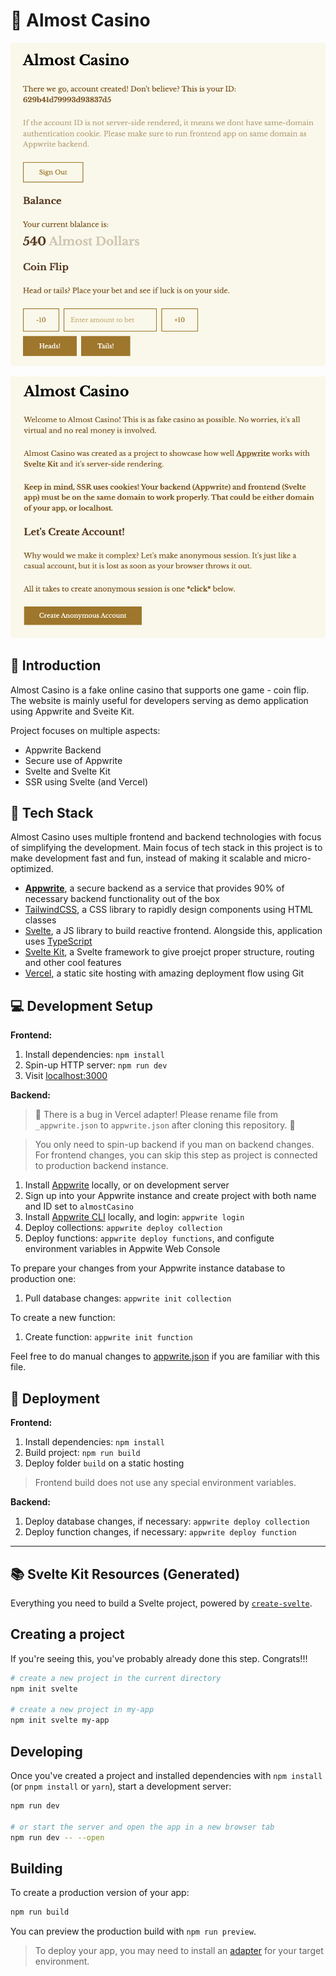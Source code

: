 # 🎰 Almost Casino

![Cover](docs/screen-game.png)

![Cover](docs/screen-intro.png)

## 👋 Introduction

Almost Casino is a fake online casino that supports one game - coin flip. The website is mainly useful for developers serving as demo application using Appwrite and Sveite Kit.

Project focuses on multiple aspects:

- Appwrite Backend
- Secure use of Appwrite
- Svelte and Svelte Kit
- SSR using Svelte (and Vercel)

## 🤖 Tech Stack

Almost Casino uses multiple frontend and backend technologies with focus of simplifying the development. Main focus of tech stack in this project is to make development fast and fun, instead of making it scalable and micro-optimized.

- **[Appwrite](https://appwrite.io/)**, a secure backend as a service that provides 90% of necessary backend functionality out of the box
- [TailwindCSS](https://tailwindcss.com/), a CSS library to rapidly design components using HTML classes
- [Svelte](https://svelte.dev/), a JS library to build reactive frontend. Alongside this, application uses [TypeScript](https://www.typescriptlang.org/)
- [Svelte Kit](https://kit.svelte.dev/), a Svelte framework to give proejct proper structure, routing and other cool features
- [Vercel](https://vercel.com/), a static site hosting with amazing deployment flow using Git

## 💻 Development Setup

**Frontend:**

1. Install dependencies: `npm install`
2. Spin-up HTTP server: `npm run dev`
3. Visit [localhost:3000](http://localhost:3000/)

**Backend:**

> 🚨 There is a bug in Vercel adapter! Please rename file from `_appwrite.json` to `appwrite.json` after cloning this repository. 🚨

> You only need to spin-up backend if you man on backend changes. For frontend changes, you can skip this step as project is connected to production backend instance.

1. Install [Appwrite](https://appwrite.io/docs/installation) locally, or on development server
2. Sign up into your Appwrite instance and create project with both name and ID set to `almostCasino`
3. Install [Appwrite CLI](https://appwrite.io/docs/command-line) locally, and login: `appwrite login`
4. Deploy collections: `appwrite deploy collection`
5. Deploy functions: `appwrite deploy functions`, and configute environment variables in Appwite Web Console

To prepare your changes from your Appwrite instance database to production one:

1. Pull database changes: `appwrite init collection`

To create a new function:

1. Create function: `appwrite init function`

Feel free to do manual changes to [appwrite.json](appwrite.json) if you are familiar with this file.

## 🚀 Deployment

**Frontend:**

1. Install dependencies: `npm install`
2. Build project: `npm run build`
3. Deploy folder `build` on a static hosting

> Frontend build does not use any special environment variables.

**Backend:**

1. Deploy database changes, if necessary: `appwrite deploy collection`
2. Deploy function changes, if necessary: `appwrite deploy function`

---

## 📚 Svelte Kit Resources (Generated)

Everything you need to build a Svelte project, powered by [`create-svelte`](https://github.com/sveltejs/kit/tree/master/packages/create-svelte).

## Creating a project

If you're seeing this, you've probably already done this step. Congrats!!!

```bash
# create a new project in the current directory
npm init svelte

# create a new project in my-app
npm init svelte my-app
```

## Developing

Once you've created a project and installed dependencies with `npm install` (or `pnpm install` or `yarn`), start a development server:

```bash
npm run dev

# or start the server and open the app in a new browser tab
npm run dev -- --open
```

## Building

To create a production version of your app:

```bash
npm run build
```

You can preview the production build with `npm run preview`.

> To deploy your app, you may need to install an [adapter](https://kit.svelte.dev/docs/adapters) for your target environment.
